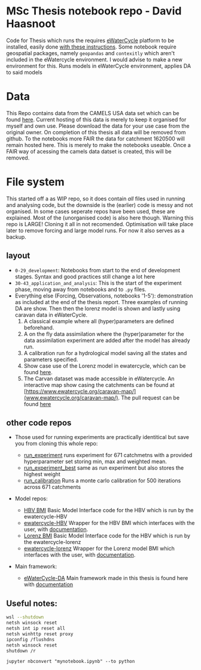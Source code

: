 # MSc Thesis notebook repo - David Haasnoot
Code for Thesis which runs the requires [eWaterCycle](https://www.ewatercycle.org/) platform to be installed, easily done [with these instructions](https://github.com/eWaterCycle/ewatercycle). 
Some notebook require geospatial packages, namely `geopandas` and `contexitly` which aren't included in the eWatercycle environment. 
I would advise to make a new environment for this.
Runs models in eWaterCycle environment, applies DA to said models


# Data
This Repo contains data from the CAMELS USA data set which can be found [here](https://ral.ucar.edu/solutions/products/camels). 
Current hosting of this data is merely to keep it organised for myself and own use. Please download the data for your use case from the original owner. 
On completion of this thesis all data will be removed from github. 
To the notebooks more FAIR the data for catchment 1620500 will remain hosted here. This is merely to make the notebooks useable.
Once a FAIR way of acessing the camels data datset is created, this will be removed. 

# File system
This started off a as WIP repo, so it does contain _all_ files used in running and analysing code, but the downside is the (earlier) code is messy and not organised. 
In some cases seperate repos have been used, these are explained. Most of the (unorganised code) is also here though.
Warning this repo is LARGE! Cloning it all in not recomended. Optimisation will take place later to remove forcing and large model runs. For now it also serves as a backup. 

## layout
- `0-29_development`: Notebooks from start to the end of development stages. Syntax and good practices still change a lot here
- `30-43_application_and_analysis`: This is the start of the experiment phase, moving away from notebooks and to `.py` files.
- Everything else (Forcing, Observations, notebooks '1-5'): demonstration as included at the end of the thesis report. Three examples of running DA are show. Then then the lorenz model is shown and lastly using caravan data in eWaterCycle. 
    1. A classical example where all (hyper)parameters are defined beforehand. 
    1. A on the fly data assimilation where the (hyper)parameter for the data assimilation experiment are added after the model has already run.
    1. A calibration run for a hydrological model saving all the states and parameters specified.
    1. Show case use of the Lorenz model in ewatercycle, which can be found [here](https://github.com/Daafip/ewatercycle-lorenz). 
    1. The Carvan dataset was made accessible in eWatercycle. An interactive map show casing the catchments can be found at [https://www.ewatercycle.org/caravan-map/](www.ewatercycle.org/caravan-map/). The pull request can be found [here](https://github.com/eWaterCycle/ewatercycle/pull/407)

## other code repos
- Those used for running experiments are practically identitical but save you from cloning this whole repo:
    - [run_experiment](https://github.com/Daafip/run_experiment) runs experiment for 671 catchmetns with a provided hyperparameter set storing min, max and weighted mean. 
    - [run_experiment_best](https://github.com/Daafip/run_experiment_best) same as run experiment but also stores the highest weight
    - [run_calibration](https://github.com/Daafip/run_calibration) Runs a monte carlo calibration for 500 iterations across 671 catchments

- Model repos:
    - [HBV BMI](https://github.com/Daafip/HBV-bmi) Basic Model Interface code for the HBV which is run by the ewatercycle-HBV
    - [ewatercycle-HBV](https://github.com/Daafip/ewatercycle-hbv) Wrapper for the HBV BMI which interfaces with the user, with [documentation](https://ewatercycle-hbv.readthedocs.io/en/latest/index.html). 
    - [Lorenz BMI](https://github.com/Daafip/lorenz-bmi) Basic Model Interface code for the HBV which is run by the ewatercycle-lorenz
    - [ewatercycle-lorenz](https://github.com/Daafip/ewatercycle-lorenz) Wrapper for the Lorenz model BMI which interfaces with the user, with [documentation](https://ewatercycle-lorenz.readthedocs.io/en/latest/index.html).
 
- Main framework:
    - [eWaterCycle-DA](https://github.com/Daafip/eWaterCycle-DA) Main framework made in this thesis is found here with [documentation](https://ewatercycle-da.readthedocs.io/en/latest)


## Useful notes:
```bash
wsl --shutdown
netsh winsock reset
netsh int ip reset all
netsh winhttp reset proxy
ipconfig /flushdns
netsh winsock reset
shutdown /r

```
`jupyter nbconvert "mynotebook.ipynb" --to python`
